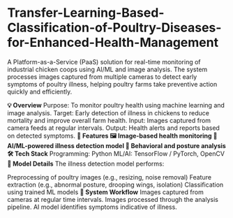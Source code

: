 # Transfer-Learning-Based-Classification-of-Poultry-Diseases-for-Enhanced-Health-Management
A Platform-as-a-Service (PaaS) solution for real-time monitoring of industrial chicken coops using AI/ML and image analysis. The system processes images captured from multiple cameras to detect early symptoms of poultry illness, helping poultry farms take preventive action quickly and efficiently.

**💡 Overview**
Purpose: To monitor poultry health using machine learning and image analysis.
Target: Early detection of illness in chickens to reduce mortality and improve overall farm health.
Input: Images captured from camera feeds at regular intervals.
Output: Health alerts and reports based on detected symptoms.
**🚀 Features
🖼️ Image-based health monitoring
🧠 AI/ML-powered illness detection model
🐔 Behavioral and posture analysis
🛠️ Tech Stack**
Programming: Python
ML/AI: TensorFlow / PyTorch, OpenCV
**🤖 Model Details**
The illness detection model performs:

Preprocessing of poultry images (e.g., resizing, noise removal)
Feature extraction (e.g., abnormal posture, drooping wings, isolation)
Classification using trained ML models
**📸 System Workflow**
Images captured from cameras at regular time intervals.
Images processed through the analysis pipeline.
AI model identifies symptoms indicative of illness.
